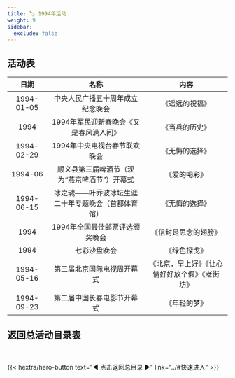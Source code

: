 ```yaml
---
title: 🏷️ 1994年活动
weight: 9
sidebar:
  exclude: false
---
```


## 活动表

|日期|名称|内容|
|:-----:|:-----:|:-----:|
|1994-01-05|中央人民广播五十周年成立纪念晚会|《遥远的祝福》|
|1994|1994年军民迎新春晚会《又是春风满人间》|《当兵的历史》|
|1994-02-29|1994年中央电视台春节联欢晚会|《无悔的选择》|
|1994-06|顺义县第三届啤酒节（现为“燕京啤酒节”）开幕式|《爱的喝彩》|
|1994-06-15|冰之魂——叶乔波冰坛生涯二十年专题晚会（首都体育馆）|《无悔的选择》|
|1994|1994年全国最佳邮票评选颁奖晚会|《信封是思念的翅膀》|
|1994|七彩沙盘晚会|《绿色探戈》|
|1994-05-16|第三届北京国际电视周开幕式|《北京，早上好》《让心情好好放个假》《老街坊》|
|1994-09-23|第二届中国长春电影节开幕式|《年轻的梦》|





## 返回总活动目录表

<br>

{{< hextra/hero-button text="◀ 点击返回总目录 ▶" link="../#快速进入" >}}